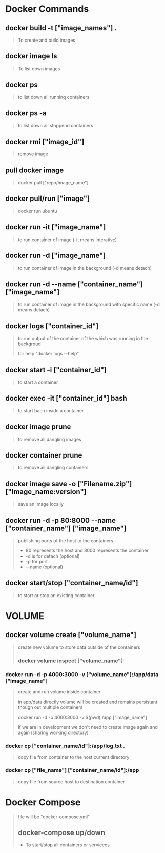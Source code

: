 # Docker Commands

## docker build -t ["image_names"] .

> To create and build images

## docker image ls

> To list down images

## docker ps

> to list down all running containers

## docker ps -a

> to list down all stoppend containers

## docker rmi ["image_id"]

> remove image

## pull docker image

> docker pull ["repo/image_name"]

## docker pull/run ["image"]

> docker run ubuntu

## docker run -it ["image_name"]

> to run container of image (-it means interative)

## docker run -d ["image_name"]

> to run container of image in the background (-d means detach)

## docker run -d --name ["container_name"] ["image_name"]

> to run container of image in the background with specific name (-d means detach)

## docker logs ["container_id"]

> to run output of the container of the which was running in the backgroud
>
> for help "docker logs --help"

## docker start -i ["container_id"]

> to start a container

## docker exec -it ["container_id"] bash

> to start bach inside a container

## docker image prune

> to remove all dangling images

## docker container prune

> to remove all dangling containers

## docker image save -o ["Filename.zip"] ["Image_name:version"]

> save an image locally

## docker run -d -p 80:8000 --name ["container_name"] ["image_name"]

> publishing ports of the host to the containers
>
> - 80 represents the host and 8000 represents the container
> - -d is for detach (optional)
> - -p for port
> - --name (optional)

## docker start/stop ["container_name/id"]

> to start or stop an existing container.

# VOLUME

## docker volume create ["volume_name"]

> create new volume to store data outside of the containers
>
> ### docker volume inspect ["volume_name"]

### docker run -d -p 4000:3000 -v ["volume_name"]:/app/data ["image_name"]

> create and run volume inside container
>
> in app/data directly volume will be created and remains persistant though out multiple containers
>
> docker run -d -p 4000:3000 -v $(pwd):/app ["image_name"]
>
> if we are in development we don't need to create image again and again (sharing working directory)

### docker cp ["container_name/id"]:/app/log.txt .

> copy file from container to the host current directory

### docker cp ["file_name"] ["container_name/id"]:/app

> copy file from source host to destination container

# Docker Compose

> file will be "docker-compose.yml"
>
> ## docker-compose up/down
>
> - To start/stop all containers or servicecs
